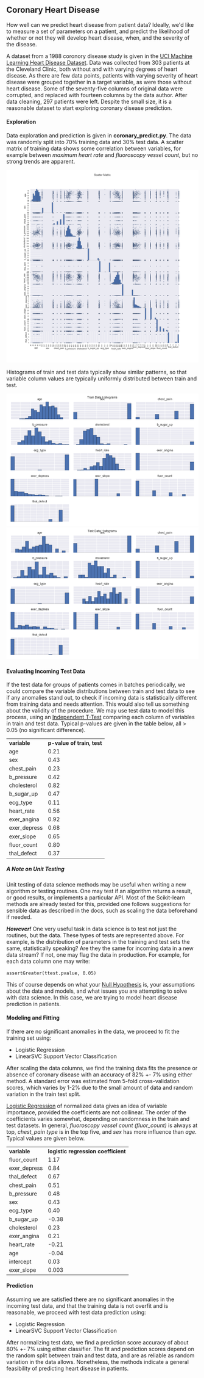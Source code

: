## Coronary Heart Disease
How well can we predict heart disease from patient data?  Ideally, we'd like to measure a set of parameters on a patient, and predict the likelihood of whether or not they will develop heart disease, when, and the severity of the disease.  

A dataset from a 1988 coronory disease study is given in the [UCI Machine Learning Heart Disease Dataset](http://archive.ics.uci.edu/ml/datasets/Heart+Disease).  Data was collected from 303 patients at the Cleveland Clinic, both without and with varying degrees of heart disease.  As there are few data points, patients with varying severity of heart disease were grouped together in a target variable, as were those without heart disease.  Some of the seventy-five columns of original data were corrupted, and replaced with fourteen columns by the data author.  After data cleaning, 297 patients were left.  Despite the small size, it is a reasonable dataset to start exploring coronary disease prediction.  

#### Exploration
Data exploration and prediction is given in __coronary_predict.py__.  The data was randomly split into 70% training data and 30% test data.  A scatter matrix of training data shows some correlation between variables, for example between *maximum heart rate* and *fluoroscopy vessel count*, but no strong trends are apparent.

<img src="https://github.com/bfetler/coronary_disease/blob/master/coronary_disease_plots/scatter_matrix.png" alt="scatter matrix" />

Histograms of train and test data typically show similar patterns, so that variable column values are typically uniformly distributed between train and test.  

<img src="https://github.com/bfetler/coronary_disease/blob/master/coronary_disease_plots/hist_coronary_train.png" alt="coronary training data histograms" />

<img src="https://github.com/bfetler/coronary_disease/blob/master/coronary_disease_plots/hist_coronary_test.png" alt="coronary test data histograms" />

#### Evaluating Incoming Test Data
If the test data for groups of patients comes in batches periodically, we could compare the variable distributions between train and test data to see if any anomalies stand out, to check if incoming data is statistically different from training data and needs attention.  This would also tell us something about the validity of the procedure.  We may use test data to model this process, using an [Independent T-Test](http://docs.scipy.org/doc/scipy-0.17.0/reference/generated/scipy.stats.ttest_ind.html) comparing each column of variables in train and test data.  Typical p-values are given in the table below, all > 0.05 (no significant difference).  

<table>
<tr>
<td><strong>variable</strong></td>
<td><strong>p-value of train, test</strong></td>
</tr>
<tr>
<td>age</td>
<td>0.21</td>
</tr>
<tr>
<td>sex</td>
<td>0.43</td>
</tr>
<tr>
<td>chest_pain</td>
<td>0.23</td>
</tr>
<tr>
<td>b_pressure</td>
<td>0.42</td>
</tr>
<tr>
<td>cholesterol</td>
<td>0.82</td>
</tr>
<tr>
<td>b_sugar_up</td>
<td>0.47</td>
</tr>
<tr>
<td>ecg_type</td>
<td>0.11</td>
</tr>
<tr>
<td>heart_rate</td>
<td>0.56</td>
</tr>
<tr>
<td>exer_angina</td>
<td>0.92</td>
</tr>
<tr>
<td>exer_depress</td>
<td>0.68</td>
</tr>
<tr>
<td>exer_slope</td>
<td>0.65</td>
</tr>
<tr>
<td>fluor_count</td>
<td>0.80</td>
</tr>
<tr>
<td>thal_defect</td>
<td>0.37</td>
</tr>
</table>

##### A Note on Unit Testing
Unit testing of data science methods may be useful when writing a new algorithm or testing routines.  One may test if an algorithm returns a result, or good results, or implements a particular API.  Most of the Scikit-learn methods are already tested for this, provided one follows suggestions for sensible data as described in the docs, such as scaling the data beforehand if needed.  

__*However!*__ One very useful task in data science is to test not just the routines, but the data.  These types of tests are represented above.  For example, is the distribution of parameters in the training and test sets the same, statistically speaking?  Are they the same for incoming data in a new data stream?  If not, one may flag the data in production.  For example, for each data column one may write:

    assertGreater(ttest.pvalue, 0.05)

This of course depends on what your [Null Hypothesis](https://en.wikipedia.org/wiki/Null_hypothesis) is, your assumptions about the data and models, and what issues you are attempting to solve with data science.  In this case, we are trying to model heart disease prediction in patients.   

#### Modeling and Fitting
If there are no significant anomalies in the data, we proceed to fit the training set using:
+ Logistic Regression
+ LinearSVC Support Vector Classification

After scaling the data columns, we find the training data fits the presence or absence of coronary disease with an accuracy of 82% +- 7% using either method.  A standard error was estimated from 5-fold cross-validation scores, which varies by 1-2% due to the small amount of data and random variation in the train test split.

[Logistic Regression](http://scikit-learn.org/stable/modules/generated/sklearn.linear_model.LogisticRegression.html) of normalized data gives an idea of variable importance, provided the coefficients are not collinear.  The order of the coefficients varies somewhat, depending on randomness in the train and test datasets.  In general, *fluoroscopy vessel count (fluor_count)* is always at top, *chest_pain type* is in the top five, and *sex* has more influence than *age*.  Typical values are given below.

<table>
<tr>
<td><strong>variable</strong></td>
<td><strong>logistic regression coefficient</strong></td>
</tr>
<tr>
<td>fluor_count</td>
<td>1.17</td>
</tr>
<tr>
<td>exer_depress</td>
<td>0.84</td>
</tr>
<tr>
<td>thal_defect</td>
<td>0.67</td>
</tr>
<tr>
<td>chest_pain</td>
<td>0.51</td>
</tr>
<tr>
<td>b_pressure</td>
<td>0.48</td>
</tr>
<tr>
<td>sex</td>
<td>0.43</td>
</tr>
<tr>
<td>ecg_type</td>
<td>0.40</td>
</tr>
<tr>
<td>b_sugar_up</td>
<td>-0.38</td>
</tr>
<tr>
<td>cholesterol</td>
<td>0.23</td>
</tr>
<tr>
<td>exer_angina</td>
<td>0.21</td>
</tr>
<tr>
<td>heart_rate</td>
<td>-0.21</td>
</tr>
<tr>
<td>age</td>
<td>-0.04</td>
</tr>
<tr>
<td>intercept</td>
<td>0.03</td>
</tr>
<tr>
<td>exer_slope</td>
<td>0.003</td>
</tr>
</table>

#### Prediction
Assuming we are satisfied there are no significant anomalies in the incoming test data, and that the training data is not overfit and is reasonable, we proceed with test data prediction using:
+ Logistic Regression
+ LinearSVC Support Vector Classification

After normalizing test data, we find a prediction score accuracy of about 80% +- 7% using either classifier.   The fit and prediction scores depend on the random split between train and test data, and are as reliable as random variation in the data allows.  Nonetheless, the methods indicate a general feasibility of predicting heart disease in patients.  
